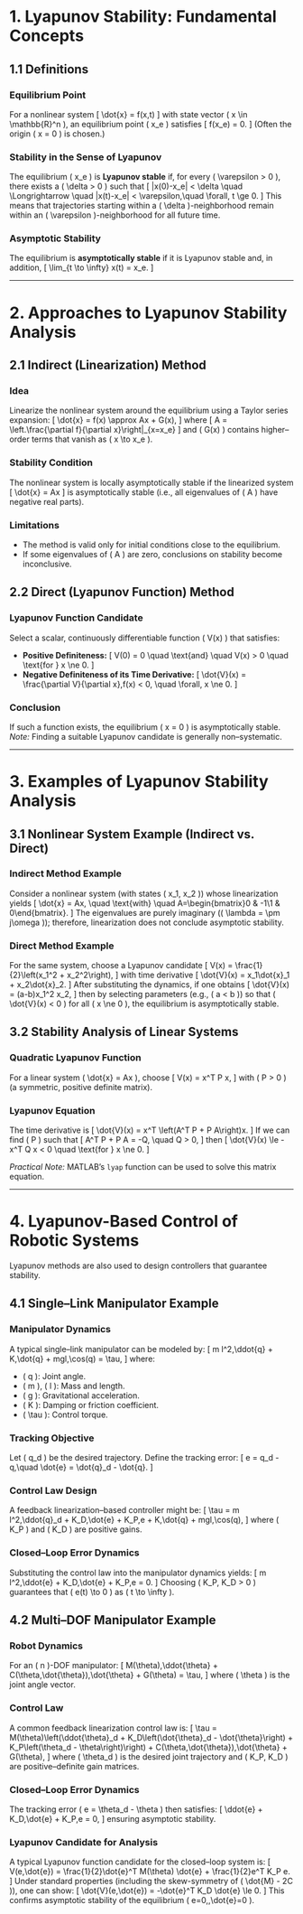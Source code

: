 # 1. Lyapunov Stability: Fundamental Concepts

## 1.1 Definitions

### Equilibrium Point

For a nonlinear system
\[
\dot{x} = f(x,t)
\]
with state vector \( x \in \mathbb{R}^n \), an equilibrium point \( x_e \) satisfies
\[
f(x_e) = 0.
\]
(Often the origin \( x = 0 \) is chosen.)

### Stability in the Sense of Lyapunov

The equilibrium \( x_e \) is **Lyapunov stable** if, for every \( \varepsilon > 0 \), there exists a \( \delta > 0 \) such that
\[
\|x(0)-x_e\| < \delta \quad \Longrightarrow \quad \|x(t)-x_e\| < \varepsilon,\quad \forall\, t \ge 0.
\]
This means that trajectories starting within a \( \delta \)-neighborhood remain within an \( \varepsilon \)-neighborhood for all future time.

### Asymptotic Stability

The equilibrium is **asymptotically stable** if it is Lyapunov stable and, in addition,
\[
\lim_{t \to \infty} x(t) = x_e.
\]

---

# 2. Approaches to Lyapunov Stability Analysis

## 2.1 Indirect (Linearization) Method

### Idea

Linearize the nonlinear system around the equilibrium using a Taylor series expansion:
\[
\dot{x} = f(x) \approx Ax + G(x),
\]
where 
\[
A = \left.\frac{\partial f}{\partial x}\right|_{x=x_e}
\]
and \( G(x) \) contains higher–order terms that vanish as \( x \to x_e \).

### Stability Condition

The nonlinear system is locally asymptotically stable if the linearized system
\[
\dot{x} = Ax
\]
is asymptotically stable (i.e., all eigenvalues of \( A \) have negative real parts).

### Limitations

- The method is valid only for initial conditions close to the equilibrium.
- If some eigenvalues of \( A \) are zero, conclusions on stability become inconclusive.

## 2.2 Direct (Lyapunov Function) Method

### Lyapunov Function Candidate

Select a scalar, continuously differentiable function \( V(x) \) that satisfies:

- **Positive Definiteness:**
  \[
  V(0) = 0 \quad \text{and} \quad V(x) > 0 \quad \text{for } x \ne 0.
  \]
- **Negative Definiteness of its Time Derivative:**
  \[
  \dot{V}(x) = \frac{\partial V}{\partial x}\,f(x) < 0, \quad \forall\, x \ne 0.
  \]

### Conclusion

If such a function exists, the equilibrium \( x = 0 \) is asymptotically stable.  
*Note:* Finding a suitable Lyapunov candidate is generally non–systematic.

---

# 3. Examples of Lyapunov Stability Analysis

## 3.1 Nonlinear System Example (Indirect vs. Direct)

### Indirect Method Example

Consider a nonlinear system (with states \( x_1, x_2 \)) whose linearization yields
\[
\dot{x} = Ax, \quad \text{with} \quad A=\begin{bmatrix}0 & -1\\1 & 0\end{bmatrix}.
\]
The eigenvalues are purely imaginary (\( \lambda = \pm j\omega \)); therefore, linearization does not conclude asymptotic stability.

### Direct Method Example

For the same system, choose a Lyapunov candidate
\[
V(x) = \frac{1}{2}\left(x_1^2 + x_2^2\right),
\]
with time derivative
\[
\dot{V}(x) = x_1\dot{x}_1 + x_2\dot{x}_2.
\]
After substituting the dynamics, if one obtains
\[
\dot{V}(x) = (a-b)x_1^2 x_2,
\]
then by selecting parameters (e.g., \( a < b \)) so that \( \dot{V}(x) < 0 \) for all \( x \ne 0 \), the equilibrium is asymptotically stable.

## 3.2 Stability Analysis of Linear Systems

### Quadratic Lyapunov Function

For a linear system \( \dot{x} = Ax \), choose
\[
V(x) = x^T P x,
\]
with \( P > 0 \) (a symmetric, positive definite matrix).

### Lyapunov Equation

The time derivative is
\[
\dot{V}(x) = x^T \left(A^T P + P A\right)x.
\]
If we can find \( P \) such that
\[
A^T P + P A = -Q, \quad Q > 0,
\]
then
\[
\dot{V}(x) \le -x^T Q x < 0 \quad \text{for } x \ne 0.
\]

*Practical Note:* MATLAB’s `lyap` function can be used to solve this matrix equation.

---

# 4. Lyapunov-Based Control of Robotic Systems

Lyapunov methods are also used to design controllers that guarantee stability.

## 4.1 Single–Link Manipulator Example

### Manipulator Dynamics

A typical single–link manipulator can be modeled by:
\[
m l^2\,\ddot{q} + K\,\dot{q} + mgl\,\cos(q) = \tau,
\]
where:
- \( q \): Joint angle.
- \( m \), \( l \): Mass and length.
- \( g \): Gravitational acceleration.
- \( K \): Damping or friction coefficient.
- \( \tau \): Control torque.

### Tracking Objective

Let \( q_d \) be the desired trajectory. Define the tracking error:
\[
e = q_d - q,\quad \dot{e} = \dot{q}_d - \dot{q}.
\]

### Control Law Design

A feedback linearization–based controller might be:
\[
\tau = m l^2\,\ddot{q}_d + K_D\,\dot{e} + K_P\,e + K\,\dot{q} + mgl\,\cos(q),
\]
where \( K_P \) and \( K_D \) are positive gains.

### Closed–Loop Error Dynamics

Substituting the control law into the manipulator dynamics yields:
\[
m l^2\,\ddot{e} + K_D\,\dot{e} + K_P\,e = 0.
\]
Choosing \( K_P, K_D > 0 \) guarantees that \( e(t) \to 0 \) as \( t \to \infty \).

## 4.2 Multi–DOF Manipulator Example

### Robot Dynamics

For an \( n \)-DOF manipulator:
\[
M(\theta)\,\ddot{\theta} + C(\theta,\dot{\theta})\,\dot{\theta} + G(\theta) = \tau,
\]
where \( \theta \) is the joint angle vector.

### Control Law

A common feedback linearization control law is:
\[
\tau = M(\theta)\left(\ddot{\theta}_d + K_D\left(\dot{\theta}_d - \dot{\theta}\right) + K_P\left(\theta_d - \theta\right)\right) + C(\theta,\dot{\theta})\,\dot{\theta} + G(\theta),
\]
where \( \theta_d \) is the desired joint trajectory and \( K_P, K_D \) are positive–definite gain matrices.

### Closed–Loop Error Dynamics

The tracking error \( e = \theta_d - \theta \) then satisfies:
\[
\ddot{e} + K_D\,\dot{e} + K_P\,e = 0,
\]
ensuring asymptotic stability.

### Lyapunov Candidate for Analysis

A typical Lyapunov function candidate for the closed–loop system is:
\[
V(e,\dot{e}) = \frac{1}{2}\dot{e}^T M(\theta) \dot{e} + \frac{1}{2}e^T K_P e.
\]
Under standard properties (including the skew-symmetry of \( \dot{M} - 2C \)), one can show:
\[
\dot{V}(e,\dot{e}) = -\dot{e}^T K_D \dot{e} \le 0.
\]
This confirms asymptotic stability of the equilibrium \( e=0,\,\dot{e}=0 \).
